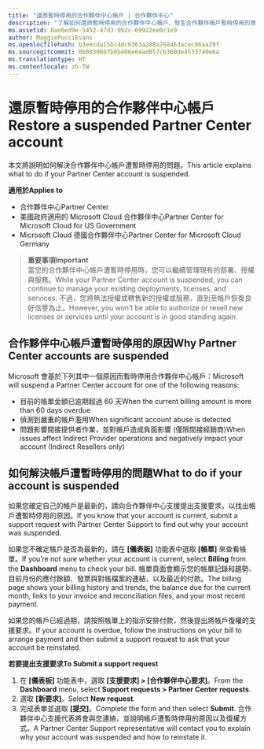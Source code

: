```yaml
---
title: "還原暫時停用的合作夥伴中心帳戶 | 合作夥伴中心"
description: "了解如何還原暫時停用的合作夥伴中心帳戶、發生合作夥伴帳戶暫時停用的原因，以及暫時停用期間能如何使用帳戶。"
ms.assetid: 0ae6ed9e-5452-47d3-992c-69922ee0c1e9
author: MaggiePucciEvans
ms.openlocfilehash: b3eecda15bc4dc6363a288a768463acec86aa29f
ms.sourcegitcommit: 0b00306bfb0b406e64ad857cb360de4533740e6a
ms.translationtype: HT
ms.contentlocale: zh-TW
---
```

# <a name="restore-a-suspended-partner-center-account"></a><span data-ttu-id="e2ee9-103">還原暫時停用的合作夥伴中心帳戶</span><span class="sxs-lookup"><span data-stu-id="e2ee9-103">Restore a suspended Partner Center account</span></span>

<span data-ttu-id="e2ee9-104">本文將說明如何解決合作夥伴中心帳戶遭暫時停用的問題。</span><span class="sxs-lookup"><span data-stu-id="e2ee9-104">This article explains what to do if your Partner Center account is suspended.</span></span>

**<span data-ttu-id="e2ee9-105">適用於</span><span class="sxs-lookup"><span data-stu-id="e2ee9-105">Applies to</span></span>**

-  <span data-ttu-id="e2ee9-106">合作夥伴中心</span><span class="sxs-lookup"><span data-stu-id="e2ee9-106">Partner Center</span></span>
-  <span data-ttu-id="e2ee9-107">美國政府適用的 Microsoft Cloud 合作夥伴中心</span><span class="sxs-lookup"><span data-stu-id="e2ee9-107">Partner Center for Microsoft Cloud for US Government</span></span>
-  <span data-ttu-id="e2ee9-108">Microsoft Cloud 德國合作夥伴中心</span><span class="sxs-lookup"><span data-stu-id="e2ee9-108">Partner Center for Microsoft Cloud Germany</span></span>

>**<span data-ttu-id="e2ee9-109">重要事項</span><span class="sxs-lookup"><span data-stu-id="e2ee9-109">Important</span></span>**<br>
<span data-ttu-id="e2ee9-110">當您的合作夥伴中心帳戶遭暫時停用時，您可以繼續管理現有的部署、授權與服務。</span><span class="sxs-lookup"><span data-stu-id="e2ee9-110">While your Partner Center account is suspended, you can continue to manage your existing deployments, licenses, and services.</span></span> <span data-ttu-id="e2ee9-111">不過，您將無法授權或轉售新的授權或服務，直到至帳戶恢復良好信譽為止。</span><span class="sxs-lookup"><span data-stu-id="e2ee9-111">However, you won’t be able to authorize or resell new licenses or services until your account is in good standing again.</span></span>

## <a name="why-partner-center-accounts-are-suspended"></a><span data-ttu-id="e2ee9-112">合作夥伴中心帳戶遭暫時停用的原因</span><span class="sxs-lookup"><span data-stu-id="e2ee9-112">Why Partner Center accounts are suspended</span></span>

<span data-ttu-id="e2ee9-113">Microsoft 會基於下列其中一個原因而暫時停用合作夥伴中心帳戶：</span><span class="sxs-lookup"><span data-stu-id="e2ee9-113">Microsoft will suspend a Partner Center account for one of the following reasons:</span></span>

- <span data-ttu-id="e2ee9-114">目前的帳單金額已逾期超過 60 天</span><span class="sxs-lookup"><span data-stu-id="e2ee9-114">When the current billing amount is more than 60 days overdue</span></span> 
- <span data-ttu-id="e2ee9-115">偵測到嚴重的帳戶濫用</span><span class="sxs-lookup"><span data-stu-id="e2ee9-115">When significant account abuse is detected</span></span>
- <span data-ttu-id="e2ee9-116">問題影響間接提供者作業，並對帳戶造成負面影響 (僅限間接經銷商)</span><span class="sxs-lookup"><span data-stu-id="e2ee9-116">When issues affect Indirect Provider operations and negatively impact your account (Indirect Resellers only)</span></span>

## <a name="what-to-do-if-your-account-is-suspended"></a><span data-ttu-id="e2ee9-117">如何解決帳戶遭暫時停用的問題</span><span class="sxs-lookup"><span data-stu-id="e2ee9-117">What to do if your account is suspended</span></span>

<span data-ttu-id="e2ee9-118">如果您確定自己的帳戶是最新的，請向合作夥伴中心支援提出支援要求，以找出帳戶遭暫時停用的原因。</span><span class="sxs-lookup"><span data-stu-id="e2ee9-118">If you know that your account is current, submit a support request with Partner Center Support to find out why your account was suspended.</span></span> 

<span data-ttu-id="e2ee9-119">如果您不確定帳戶是否為最新的，請在 **\[儀表板\]** 功能表中選取 **\[帳單\]** 來查看帳單。</span><span class="sxs-lookup"><span data-stu-id="e2ee9-119">If you’re not sure whether your account is current, select **Billing** from the **Dashboard** menu to check your bill.</span></span> <span data-ttu-id="e2ee9-120">帳單頁面會顯示您的帳單記錄和趨勢、目前月份的應付餘額、發票與對帳檔案的連結，以及最近的付款。</span><span class="sxs-lookup"><span data-stu-id="e2ee9-120">The billing page shows your billing history and trends, the balance due for the current month, links to your invoice and reconciliation files, and your most recent payment.</span></span>

<span data-ttu-id="e2ee9-121">如果您的帳戶已經過期，請按照帳單上的指示安排付款，然後提出將帳戶復權的支援要求。</span><span class="sxs-lookup"><span data-stu-id="e2ee9-121">If your account is overdue, follow the instructions on your bill to arrange payment and then submit a support request to ask that your account be reinstated.</span></span> 

**<span data-ttu-id="e2ee9-122">若要提出支援要求</span><span class="sxs-lookup"><span data-stu-id="e2ee9-122">To Submit a support request</span></span>**

1.    <span data-ttu-id="e2ee9-123">在 **\[儀表板\]** 功能表中，選取 **\[支援要求\] > \[合作夥伴中心要求\]**。</span><span class="sxs-lookup"><span data-stu-id="e2ee9-123">From the **Dashboard** menu, select **Support requests > Partner Center requests**.</span></span>
2.    <span data-ttu-id="e2ee9-124">選取 **\[新要求\]**。</span><span class="sxs-lookup"><span data-stu-id="e2ee9-124">Select **New request**.</span></span> 
3.    <span data-ttu-id="e2ee9-125">完成表單並選取 **\[提交\]**。</span><span class="sxs-lookup"><span data-stu-id="e2ee9-125">Complete the form and then select **Submit**.</span></span> <span data-ttu-id="e2ee9-126">合作夥伴中心支援代表將會與您連絡，並說明帳戶遭暫時停用的原因以及復權方式。</span><span class="sxs-lookup"><span data-stu-id="e2ee9-126">A Partner Center Support representative will contact you to explain why your account was suspended and how to reinstate it.</span></span>



